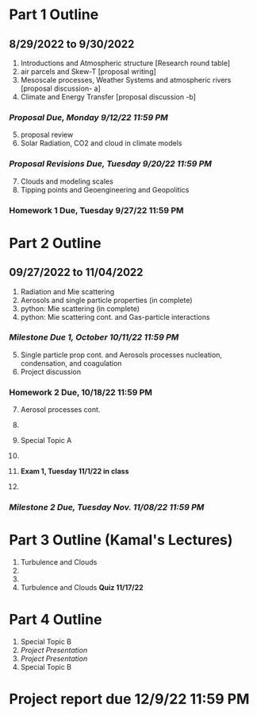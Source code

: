 # Part 1 Outline
## 8/29/2022 to 9/30/2022

1. Introductions and Atmospheric structure [Research round table]
2. air parcels and Skew-T [proposal writing]
3. Mesoscale processes, Weather Systems and atmospheric rivers [proposal discussion- a]
4. Climate and Energy Transfer [proposal discussion -b]
### *Proposal Due, Monday 9/12/22 11:59 PM*
5. proposal review
6. Solar Radiation, CO2 and cloud in climate models
### *Proposal Revisions Due, Tuesday 9/20/22 11:59 PM*
7. Clouds and modeling scales
8. Tipping points and Geoengineering and Geopolitics 
### Homework 1 Due, Tuesday 9/27/22 11:59 PM
# Part 2 Outline
## 09/27/2022 to 11/04/2022
1. Radiation and Mie scattering
2. Aerosols and single particle properties (in complete)
3. python: Mie scattering (in complete)
4. python: Mie scattering cont. and Gas-particle interactions
### *Milestone Due 1, October 10/11/22 11:59 PM*
5. Single particle prop cont. and Aerosols processes nucleation, condensation, and coagulation
6. Project discussion
### Homework 2 Due, 10/18/22 11:59 PM
7. Aerosol processes cont.
8. 
9. Special Topic A
10. 

9. **Exam 1, Tuesday 11/1/22 in class**
10. 

### *Milestone 2 Due, Tuesday Nov. 11/08/22 11:59 PM*

# Part 3 Outline (Kamal's Lectures)
1. Turbulence and Clouds 
2.
3.
4. Turbulence and Clouds **Quiz 11/17/22**

# Part 4 Outline

1. Special Topic B
2. *Project Presentation*
3. *Project Presentation*
4. Special Topic B

# Project report due 12/9/22 11:59 PM
